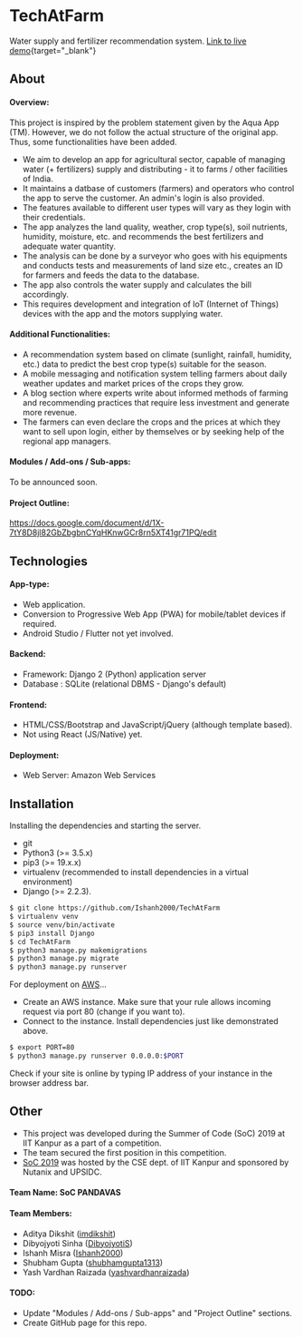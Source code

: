 # TechAtFarm
Water supply and fertilizer recommendation system.
[Link to live demo](http://ec2-3-19-142-1.us-east-2.compute.amazonaws.com/dbms/){target="_blank"}

## About

#### Overview:
  This project is inspired by the problem statement given by the Aqua App (TM). However, we do not follow the actual structure of the original app. Thus, some functionalities have been added.

  - We aim to develop an app for agricultural sector, capable of managing water (+ fertilizers) supply and distributing - it to farms / other facilities of India.
  - It maintains a datbase of customers (farmers) and operators who control the app to serve the customer. An admin's login is also provided.
  - The features available to different user types will vary as they login with their credentials.
  - The app analyzes the land quality, weather, crop type(s), soil nutrients, humidity, moisture, etc. and recommends the best fertilizers and adequate water quantity.
  - The analysis can be done by a surveyor who goes with his equipments and conducts tests and measurements of land size etc., creates an ID for farmers and feeds the data to the database.
  - The app also controls the water supply and calculates the bill accordingly.
  - This requires development and integration of IoT (Internet of Things) devices with the app and the motors supplying water.

#### Additional Functionalities:
  - A recommendation system based on climate (sunlight, rainfall, humidity, etc.) data to predict the best crop type(s) suitable for the season.
  - A mobile messaging and notification system telling farmers about daily weather updates and market prices of the crops they grow.
  - A blog section where experts write about informed methods of farming and recommending practices that require less investment and generate more revenue.
  - The farmers can even declare the crops and the prices at which they want to sell upon login, either by themselves or by seeking help of the regional app managers.

####  Modules / Add-ons / Sub-apps:
  To be announced soon.

#### Project Outline:
https://docs.google.com/document/d/1X-7tY8D8jl82GbZbgbnCYqHKnwGCr8rn5XT41gr71PQ/edit

## Technologies

#### App-type:
  - Web application.
  - Conversion to Progressive Web App (PWA) for mobile/tablet devices if required.
  - Android Studio / Flutter not yet involved.

#### Backend:
  - Framework: Django 2 (Python) application server
  - Database : SQLite (relational DBMS - Django's default)

#### Frontend:
  - HTML/CSS/Bootstrap and JavaScript/jQuery (although template based).
  - Not using React (JS/Native) yet.

#### Deployment:
  - Web Server: Amazon Web Services


## Installation

Installing the dependencies and starting the server.
  - git
  - Python3 (>= 3.5.x)
  - pip3 (>= 19.x.x)
  - virtualenv (recommended to install dependencies in a virtual environment)
  - Django (>= 2.2.3).

```bash
$ git clone https://github.com/Ishanh2000/TechAtFarm
$ virtualenv venv
$ source venv/bin/activate
$ pip3 install Django
$ cd TechAtFarm
$ python3 manage.py makemigrations
$ python3 manage.py migrate
$ python3 manage.py runserver
```

For deployment on [AWS](https://aws.amazon.com)...
  - Create an AWS instance. Make sure that your rule allows incoming request via port 80 (change if you want to).
  - Connect to the instance. Install dependencies just like demonstrated above.

```bash
$ export PORT=80
$ python3 manage.py runserver 0.0.0.0:$PORT
```

Check if your site is online by typing IP address of your instance in the browser address bar.

## Other
  - This project was developed during the Summer of Code (SoC) 2019 at IIT Kanpur as a part of a competition.
  - The team secured the first position in this competition.
  - [SoC 2019](https://soc.cse.iitk.ac.in) was hosted by the CSE dept. of IIT Kanpur and sponsored by Nutanix and UPSIDC.

#### Team Name: SoC PANDAVAS

#### Team Members:
  - Aditya Dikshit ([imdikshit](https://github.com/imdikshit))
  - Dibyojyoti Sinha ([DibyojyotiS](https://github.com/DibyojyotiS))
  - Ishanh Misra ([Ishanh2000](https://github.com/Ishanh2000))
  - Shubham Gupta ([shubhamgupta1313](https://github.com/shubhamgupta1313))
  - Yash Vardhan Raizada ([yashvardhanraizada](https://github.com/yashvardhanraizada))  

#### TODO:
  - Update "Modules / Add-ons / Sub-apps" and "Project Outline" sections.
  - Create GitHub page for this repo.
